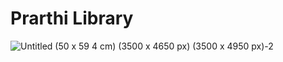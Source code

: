 # Prarthi Library
![Untitled (50 x 59 4 cm) (3500 x 4650 px) (3500 x 4950 px)-2](https://github.com/user-attachments/assets/9e01280b-2e2b-418f-a553-efaaf263e123)
